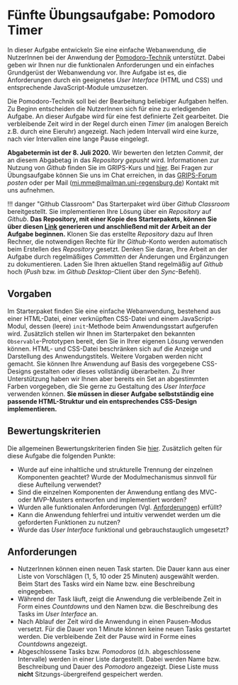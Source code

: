 # Fünfte Übungsaufgabe: Pomodoro Timer

In dieser Aufgabe entwickeln Sie eine einfache Webanwendung, die NutzerInnen bei der Anwendung der [Pomodoro-Technik](https://en.wikipedia.org/wiki/Pomodoro_Technique) unterstützt. Dabei geben wir Ihnen nur die funktionalen Anforderungen und ein einfaches Grundgerüst der Webanwendung vor. Ihre Aufgabe ist es, die Anforderungen durch ein geeignetes *User Interface* (HTML und CSS) und entsprechende JavaScript-Module umzusetzen.

Die Pomodoro-Technik soll bei der Bearbeitung beliebiger Aufgaben helfen. Zu Beginn entscheiden die NutzerInnen sich für eine zu erledigenden Aufgabe. An dieser Aufgabe wird für eine fest definierte Zeit gearbeitet. Die verbleibende Zeit wird in der Regel durch einen _Timer_ (im analogen Bereich z.B. durch eine Eieruhr) angezeigt. Nach jedem Intervall wird eine kurze, nach vier Intervallen eine lange Pause eingelegt.


**Abgabetermin ist der 8. Juli 2020.** Wir bewerten den letzten *Commit*, der an diesem Abgabetag in das *Repository* *gepusht* wird. Informationen zur Nutzung von *Github* finden Sie im GRIPS-Kurs und [hier](./index.md). Bei Fragen zur Übungsaufgabe können Sie uns im Chat erreichen, in das [GRIPS-Forum](https://elearning.uni-regensburg.de/course/view.php?id=40901) *posten* oder per Mail (mi.mme@mailman.uni-regensburg.de) Kontakt mit uns aufnehmen.

!!! danger "Github Classroom"
	Das Starterpaket wird über *Github Classroom* bereitgestellt. Sie implementieren Ihre Lösung über ein *Repository* auf *Github*. **Das Repository, mit einer Kopie des Starterpakets, können Sie über diesen [Link](https://classroom.github.com/a/NvzSCbeq) generieren und anschließend mit der Arbeit an der Aufgabe beginnen.** Klonen Sie das erstellte *Repository* dazu auf Ihren Rechner, die notwendigen Rechte für Ihr *Github*-Konto werden automatisch beim Erstellen des *Repository* gesetzt. Denken Sie daran, Ihre Arbeit an der Aufgabe durch regelmäßiges *Committen* der Änderungen und Ergänzungen zu dokumentieren. Laden Sie Ihren aktuellen Stand regelmäßig auf *Github* hoch (*Push* bzw. im *Github Desktop*-Client über den *Sync*-Befehl). 

## Vorgaben

Im Starterpaket finden Sie eine einfache Webanwendung, bestehend aus einer HTML-Datei, einer verknüpften CSS-Datei und einem JavaScript-Modul, dessen (leere) `init`-Methode beim Anwendungsstart aufgerufen wird. Zusätzlich stellen wir Ihnen im Starterpaket den bekannten `Observable`-Prototypen bereit, den Sie in Ihrer eigenen Lösung verwenden können. HTML- und CSS-Datei beschränken sich auf die Anzeige und Darstellung des Anwendungstitels. Weitere Vorgaben werden nicht gemacht. Sie können Ihre Anwendung auf Basis des vorgegebene CSS-Designs gestalten oder dieses vollständig überarbeiten. Zu Ihrer Unterstützung haben wir Ihnen aber bereits ein Set an abgestimmten Farben vorgegeben, die Sie gerne zu Gestaltung des _User Interface_ verwenden können. **Sie müssen in dieser Aufgabe selbstständig eine passende HTML-Struktur und ein entsprechendes CSS-Design implementieren.**

## Bewertungskriterien

Die allgemeinen Bewertungskriterien finden Sie [hier](index.md). Zusätzlich gelten für diese Aufgabe die folgenden Punkte:

* Wurde auf eine inhaltliche und strukturelle Trennung der einzelnen Komponenten geachtet? Wurde der Modulmechanismus sinnvoll für diese Aufteilung verwendet?
* Sind die einzelnen Komponenten der Anwendung entlang des MVC- oder MVP-Musters entworfen und implementiert worden?
* Wurden alle funktionalen Anforderungen (Vgl. [Anforderungen](#anforderungen)) erfüllt?
* Kann die Anwendung fehlerfrei und intuitiv verwendet werden um die geforderten Funktionen zu nutzen?
* Wurde das _User Interface_ funktional und gebrauchstauglich umgesetzt?

## Anforderungen

- NutzerInnen können einen neuen Task starten. Die Dauer kann aus einer Liste von Vorschlägen (1, 5, 10 oder 25 Minuten) ausgewählt werden. Beim Start des Tasks wird ein Name bzw. eine Beschreibung eingegeben.
- Während der Task läuft, zeigt die Anwendung die verbleibende Zeit in Form eines _Countdowns_ und den Namen bzw. die Beschreibung des Tasks im _User Interface_ an.
- Nach Ablauf der Zeit wird die Anwendung in einen Pausen-Modus versetzt. Für die Dauer von 1 Minute können keine neuen Tasks gestartet werden. Die verbleibende Zeit der Pause wird in Forme eines _Countdowns_ angezeigt.
- Abgeschlossene Tasks bzw. _Pomodoros_ (d.h. abgeschlossene Intervalle) werden in einer Liste dargestellt. Dabei werden Name bzw. Beschreibung und Dauer des _Pomodoro_ angezeigt. Diese Liste muss **nicht** Sitzungs-übergreifend gespeichert werden. 